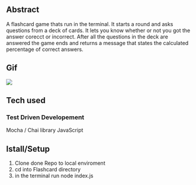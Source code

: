 ## Abstract 
A flashcard game thats run in the terminal. It starts a round and asks questions from a deck of cards. It lets you know whether or not you got the answer corecct or incorrect. After all the questions in the deck are answered the game ends and returns a message that states the calculated percentage of correct answers.  

## Gif
![](src/trim.83B3B18A-BFAA-4A00-AEAA-4418394F0992.GIF)
## Tech used
### Test Driven Developement
Mocha / Chai library
JavaScript

## Istall/Setup
1. Clone done Repo to local enviroment
2. cd into Flashcard directory
3. in the terminal run node index.js 